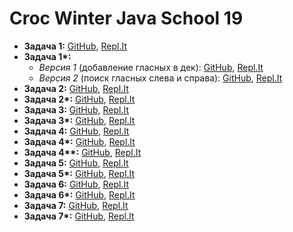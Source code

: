 # Croc Winter Java School 19

- **Задача 1:** [GitHub](https://github.com/Khazbs/WinterJava/tree/master/Task-1), [Repl.It](https://repl.it/@ArthurKhazbs/WinterJavaTask-1)
- **Задача 1\*:**
  - _Версия 1_ (добавление гласных в дек): [GitHub](https://github.com/Khazbs/WinterJava/tree/master/Task-1X), [Repl.It](https://repl.it/@ArthurKhazbs/WinterJavaTask-1X)
  - _Версия 2_ (поиск гласных слева и справа): [GitHub](https://github.com/Khazbs/WinterJava/tree/master/Task-1X-V2), [Repl.It](https://repl.it/@ArthurKhazbs/WinterJavaTask-1X-V2)
- **Задача 2:** [GitHub](https://github.com/Khazbs/WinterJava/tree/master/Task-2), [Repl.It](https://repl.it/@ArthurKhazbs/WinterJavaTask-2)
- **Задача 2\*:** [GitHub](https://github.com/Khazbs/WinterJava/tree/master/Task-2X), [Repl.It](https://repl.it/@ArthurKhazbs/WinterJavaTask-2X)
- **Задача 3:** [GitHub](https://github.com/Khazbs/WinterJava/tree/master/Task-3), [Repl.It](https://repl.it/@ArthurKhazbs/WinterJavaTask-3)
- **Задача 3\*:** [GitHub](https://github.com/Khazbs/WinterJava/tree/master/Task-3X), [Repl.It](https://repl.it/@ArthurKhazbs/WinterJavaTask-3X)
- **Задача 4:** [GitHub](https://github.com/Khazbs/WinterJava/tree/master/Task-4), [Repl.It](https://repl.it/@ArthurKhazbs/WinterJavaTask-4)
- **Задача 4\*:** [GitHub](https://github.com/Khazbs/WinterJava/tree/master/Task-4X), [Repl.It](https://repl.it/@ArthurKhazbs/WinterJavaTask-4X)
- **Задача 4\*\*:** [GitHub](https://github.com/Khazbs/WinterJava/tree/master/Task-4XX), [Repl.It](https://repl.it/@ArthurKhazbs/WinterJavaTask-4XX)
- **Задача 5:** [GitHub](https://github.com/Khazbs/WinterJava/tree/master/Task-5), [Repl.It](https://repl.it/@ArthurKhazbs/WinterJavaTask-5)
- **Задача 5\*:** [GitHub](https://github.com/Khazbs/WinterJava/tree/master/Task-5X), [Repl.It](https://repl.it/@ArthurKhazbs/WinterJavaTask-5X)
- **Задача 6:** [GitHub](https://github.com/Khazbs/WinterJava/tree/master/Task-6), [Repl.It](https://repl.it/@ArthurKhazbs/WinterJavaTask-6)
- **Задача 6\*:** [GitHub](https://github.com/Khazbs/WinterJava/tree/master/Task-6X), [Repl.It](https://repl.it/@ArthurKhazbs/WinterJavaTask-6X)
- **Задача 7:** [GitHub](https://github.com/Khazbs/WinterJava/tree/master/Task-7), [Repl.It](https://repl.it/@ArthurKhazbs/WinterJavaTask-7)
- **Задача 7\*:** [GitHub](https://github.com/Khazbs/WinterJava/tree/master/Task-7X), [Repl.It](https://repl.it/@ArthurKhazbs/WinterJavaTask-7X)
